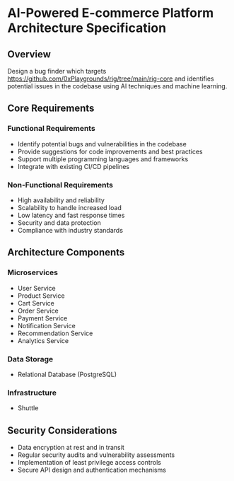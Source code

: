 # AI-Powered E-commerce Platform Architecture Specification

## Overview

Design a bug finder which targets <https://github.com/0xPlaygrounds/rig/tree/main/rig-core>
and identifies potential issues in the codebase using AI techniques and machine learning.

## Core Requirements

### Functional Requirements

- Identify potential bugs and vulnerabilities in the codebase
- Provide suggestions for code improvements and best practices
- Support multiple programming languages and frameworks
- Integrate with existing CI/CD pipelines

### Non-Functional Requirements

- High availability and reliability
- Scalability to handle increased load
- Low latency and fast response times
- Security and data protection
- Compliance with industry standards

## Architecture Components

### Microservices

- User Service
- Product Service
- Cart Service
- Order Service
- Payment Service
- Notification Service
- Recommendation Service
- Analytics Service

### Data Storage

- Relational Database (PostgreSQL)

### Infrastructure

- Shuttle

## Security Considerations

- Data encryption at rest and in transit
- Regular security audits and vulnerability assessments
- Implementation of least privilege access controls
- Secure API design and authentication mechanisms
